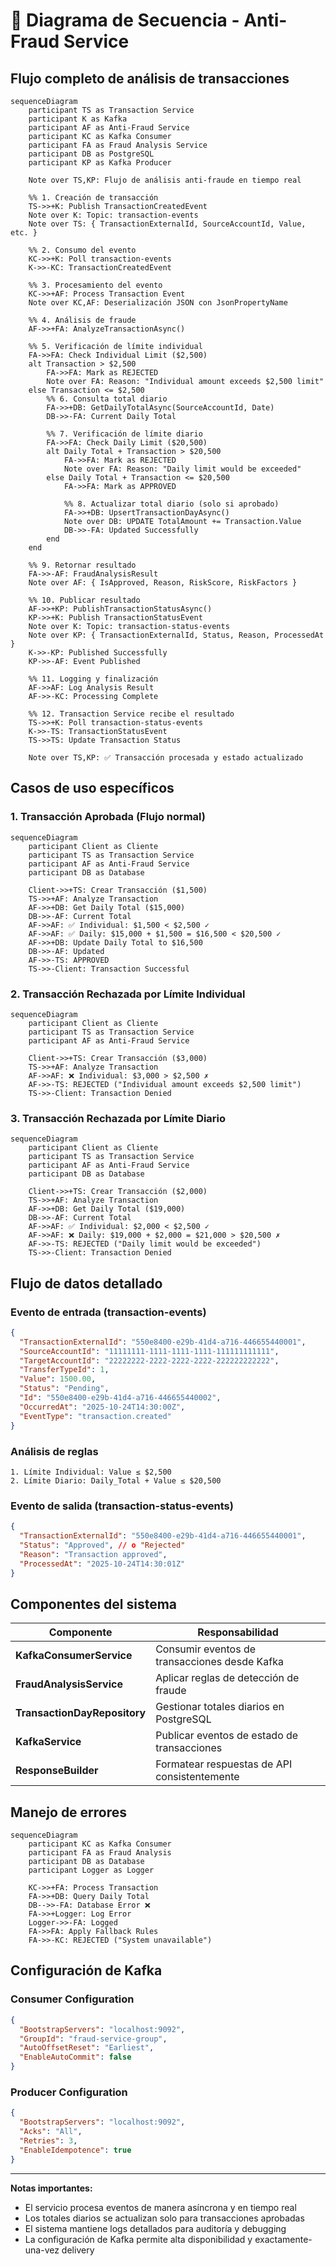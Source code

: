 # 🔄 Diagrama de Secuencia - Anti-Fraud Service

## Flujo completo de análisis de transacciones

```mermaid
sequenceDiagram
    participant TS as Transaction Service
    participant K as Kafka
    participant AF as Anti-Fraud Service
    participant KC as Kafka Consumer
    participant FA as Fraud Analysis Service
    participant DB as PostgreSQL
    participant KP as Kafka Producer
    
    Note over TS,KP: Flujo de análisis anti-fraude en tiempo real
    
    %% 1. Creación de transacción
    TS->>+K: Publish TransactionCreatedEvent
    Note over K: Topic: transaction-events
    Note over TS: { TransactionExternalId, SourceAccountId, Value, etc. }
    
    %% 2. Consumo del evento
    KC->>+K: Poll transaction-events
    K->>-KC: TransactionCreatedEvent
    
    %% 3. Procesamiento del evento
    KC->>+AF: Process Transaction Event
    Note over KC,AF: Deserialización JSON con JsonPropertyName
    
    %% 4. Análisis de fraude
    AF->>+FA: AnalyzeTransactionAsync()
    
    %% 5. Verificación de límite individual
    FA->>FA: Check Individual Limit ($2,500)
    alt Transaction > $2,500
        FA->>FA: Mark as REJECTED
        Note over FA: Reason: "Individual amount exceeds $2,500 limit"
    else Transaction <= $2,500
        %% 6. Consulta total diario
        FA->>+DB: GetDailyTotalAsync(SourceAccountId, Date)
        DB->>-FA: Current Daily Total
        
        %% 7. Verificación de límite diario
        FA->>FA: Check Daily Limit ($20,500)
        alt Daily Total + Transaction > $20,500
            FA->>FA: Mark as REJECTED
            Note over FA: Reason: "Daily limit would be exceeded"
        else Daily Total + Transaction <= $20,500
            FA->>FA: Mark as APPROVED
            
            %% 8. Actualizar total diario (solo si aprobado)
            FA->>+DB: UpsertTransactionDayAsync()
            Note over DB: UPDATE TotalAmount += Transaction.Value
            DB->>-FA: Updated Successfully
        end
    end
    
    %% 9. Retornar resultado
    FA->>-AF: FraudAnalysisResult
    Note over AF: { IsApproved, Reason, RiskScore, RiskFactors }
    
    %% 10. Publicar resultado
    AF->>+KP: PublishTransactionStatusAsync()
    KP->>+K: Publish TransactionStatusEvent
    Note over K: Topic: transaction-status-events
    Note over KP: { TransactionExternalId, Status, Reason, ProcessedAt }
    K->>-KP: Published Successfully
    KP->>-AF: Event Published
    
    %% 11. Logging y finalización
    AF->>AF: Log Analysis Result
    AF->>-KC: Processing Complete
    
    %% 12. Transaction Service recibe el resultado
    TS->>+K: Poll transaction-status-events
    K->>-TS: TransactionStatusEvent
    TS->>TS: Update Transaction Status
    
    Note over TS,KP: ✅ Transacción procesada y estado actualizado
```

## Casos de uso específicos

### 1. Transacción Aprobada (Flujo normal)

```mermaid
sequenceDiagram
    participant Client as Cliente
    participant TS as Transaction Service  
    participant AF as Anti-Fraud Service
    participant DB as Database
    
    Client->>+TS: Crear Transacción ($1,500)
    TS->>+AF: Analyze Transaction
    AF->>+DB: Get Daily Total ($15,000)
    DB->>-AF: Current Total
    AF->>AF: ✅ Individual: $1,500 < $2,500 ✓
    AF->>AF: ✅ Daily: $15,000 + $1,500 = $16,500 < $20,500 ✓
    AF->>+DB: Update Daily Total to $16,500
    DB->>-AF: Updated
    AF->>-TS: APPROVED
    TS->>-Client: Transaction Successful
```

### 2. Transacción Rechazada por Límite Individual

```mermaid
sequenceDiagram
    participant Client as Cliente
    participant TS as Transaction Service
    participant AF as Anti-Fraud Service
    
    Client->>+TS: Crear Transacción ($3,000)
    TS->>+AF: Analyze Transaction  
    AF->>AF: ❌ Individual: $3,000 > $2,500 ✗
    AF->>-TS: REJECTED ("Individual amount exceeds $2,500 limit")
    TS->>-Client: Transaction Denied
```

### 3. Transacción Rechazada por Límite Diario

```mermaid
sequenceDiagram
    participant Client as Cliente
    participant TS as Transaction Service
    participant AF as Anti-Fraud Service
    participant DB as Database
    
    Client->>+TS: Crear Transacción ($2,000)
    TS->>+AF: Analyze Transaction
    AF->>+DB: Get Daily Total ($19,000)
    DB->>-AF: Current Total
    AF->>AF: ✅ Individual: $2,000 < $2,500 ✓
    AF->>AF: ❌ Daily: $19,000 + $2,000 = $21,000 > $20,500 ✗
    AF->>-TS: REJECTED ("Daily limit would be exceeded")
    TS->>-Client: Transaction Denied
```

## Flujo de datos detallado

### Evento de entrada (transaction-events)
```json
{
  "TransactionExternalId": "550e8400-e29b-41d4-a716-446655440001",
  "SourceAccountId": "11111111-1111-1111-1111-111111111111", 
  "TargetAccountId": "22222222-2222-2222-2222-222222222222",
  "TransferTypeId": 1,
  "Value": 1500.00,
  "Status": "Pending",
  "Id": "550e8400-e29b-41d4-a716-446655440002",
  "OccurredAt": "2025-10-24T14:30:00Z",
  "EventType": "transaction.created"
}
```

### Análisis de reglas
```
1. Límite Individual: Value ≤ $2,500
2. Límite Diario: Daily_Total + Value ≤ $20,500
```

### Evento de salida (transaction-status-events)
```json
{
  "TransactionExternalId": "550e8400-e29b-41d4-a716-446655440001",
  "Status": "Approved", // o "Rejected"
  "Reason": "Transaction approved", 
  "ProcessedAt": "2025-10-24T14:30:01Z"
}
```

## Componentes del sistema

| Componente | Responsabilidad |
|------------|-----------------|
| **KafkaConsumerService** | Consumir eventos de transacciones desde Kafka |
| **FraudAnalysisService** | Aplicar reglas de detección de fraude |
| **TransactionDayRepository** | Gestionar totales diarios en PostgreSQL |
| **KafkaService** | Publicar eventos de estado de transacciones |
| **ResponseBuilder** | Formatear respuestas de API consistentemente |

## Manejo de errores

```mermaid
sequenceDiagram
    participant KC as Kafka Consumer
    participant FA as Fraud Analysis
    participant DB as Database
    participant Logger as Logger
    
    KC->>+FA: Process Transaction
    FA->>+DB: Query Daily Total
    DB-->>-FA: Database Error ❌
    FA->>+Logger: Log Error
    Logger->>-FA: Logged
    FA->>FA: Apply Fallback Rules
    FA->>-KC: REJECTED ("System unavailable")
```

## Configuración de Kafka

### Consumer Configuration
```json
{
  "BootstrapServers": "localhost:9092",
  "GroupId": "fraud-service-group", 
  "AutoOffsetReset": "Earliest",
  "EnableAutoCommit": false
}
```

### Producer Configuration  
```json
{
  "BootstrapServers": "localhost:9092",
  "Acks": "All",
  "Retries": 3,
  "EnableIdempotence": true
}
```

---

**Notas importantes:**
- El servicio procesa eventos de manera asíncrona y en tiempo real
- Los totales diarios se actualizan solo para transacciones aprobadas
- El sistema mantiene logs detallados para auditoría y debugging
- La configuración de Kafka permite alta disponibilidad y exactamente-una-vez delivery